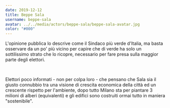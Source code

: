```yaml
---
date: 2019-12-12
title: Beppe Sala
username: beppe-sala
avatar: ../../media/actors/beppe-sala/beppe-sala-avatar.jpg
color: "#000"
---
```


L'opinione pubblica lo descrive come il Sindaco più verde d'Italia, ma basta osservare da un po' più vicino per capire che di verde ha solo un sottilissimo strato che lo ricopre, necessario per fare presa sulla maggior parte degli elettori.

<br />

Elettori poco informati - non per colpa loro - che pensano che Sala sia il giusto connubbio tra una visione di crescita economica della città ed un crescente rispetto per l'ambiente, dopo tutto Milano sta per piantare 3 milioni di alberi (equivalenti) e gli edifici sono costruiti ormai tutto in maniera "sostenibile".
<br />
